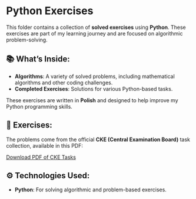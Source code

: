 # Python Exercises

This folder contains a collection of **solved exercises** using **Python**. These exercises are part of my learning journey and are focused on algorithmic problem-solving.

## 📚 What’s Inside:
- **Algorithms**: A variety of solved problems, including mathematical algorithms and other coding challenges.
- **Completed Exercises**: Solutions for various Python-based tasks.

These exercises are written in **Polish** and designed to help improve my Python programming skills.

## 📄 Exercises:
The problems come from the official **CKE (Central Examination Board)** task collection, available in this PDF:

[Download PDF of CKE Tasks](https://cke.gov.pl/images/_EGZAMIN_MATURALNY_OD_2015/Materialy/Zbiory_zadan/Matura_Zbi%C3%B3r_zada%C5%84_Informatyka.pdf)

## ⚙️ Technologies Used:
- **Python**: For solving algorithmic and problem-based exercises.
